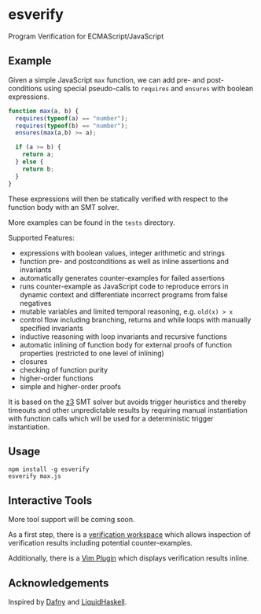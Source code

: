 esverify
========

Program Verification for ECMAScript/JavaScript

Example
-------

Given a simple JavaScript `max` function, we can add pre- and post-conditions
using special pseudo-calls to `requires` and `ensures` with boolean expressions.

```js
function max(a, b) {
  requires(typeof(a) == "number");
  requires(typeof(b) == "number");
  ensures(max(a,b) >= a);

  if (a >= b) {
    return a;
  } else {
    return b;
  }
}
```

These expressions will then be statically verified with respect to the function
body with an SMT solver.

More examples can be found in the `tests` directory.

Supported Features:

* expressions with boolean values, integer arithmetic and strings
* function pre- and postconditions as well as inline assertions and invariants
* automatically generates counter-examples for failed assertions
* runs counter-example as JavaScript code to reproduce errors in dynamic context
  and differentiate incorrect programs from false negatives
* mutable variables and limited temporal reasoning, e.g. `old(x) > x`
* control flow including branching, returns and while loops with manually
  specified invariants
* inductive reasoning with loop invariants and recursive functions
* automatic inlining of function body for external proofs of function properties
  (restricted to one level of inlining)
* closures
* checking of function purity
* higher-order functions
* simple and higher-order proofs

It is based on the [z3](https://github.com/Z3Prover/z3) SMT solver but avoids
trigger heuristics and thereby timeouts and other unpredictable results by
requiring manual instantiation with function calls which will be used for a
deterministic trigger instantiation.

Usage
-----

    npm install -g esverify
    esverify max.js

Interactive Tools
-----------------

More tool support will be coming soon.

As a first step, there is a
[verification workspace](https://github.com/levjj/esverify-editor) which allows
inspection of verification results including potential counter-examples.

Additionally, there is a [Vim Plugin](https://github.com/levjj/esverify-vim)
which displays verification results inline.

Acknowledgements
----------------

Inspired by [Dafny](https://github.com/Microsoft/dafny) and
[LiquidHaskell](https://github.com/ucsd-progsys/liquidhaskell).

